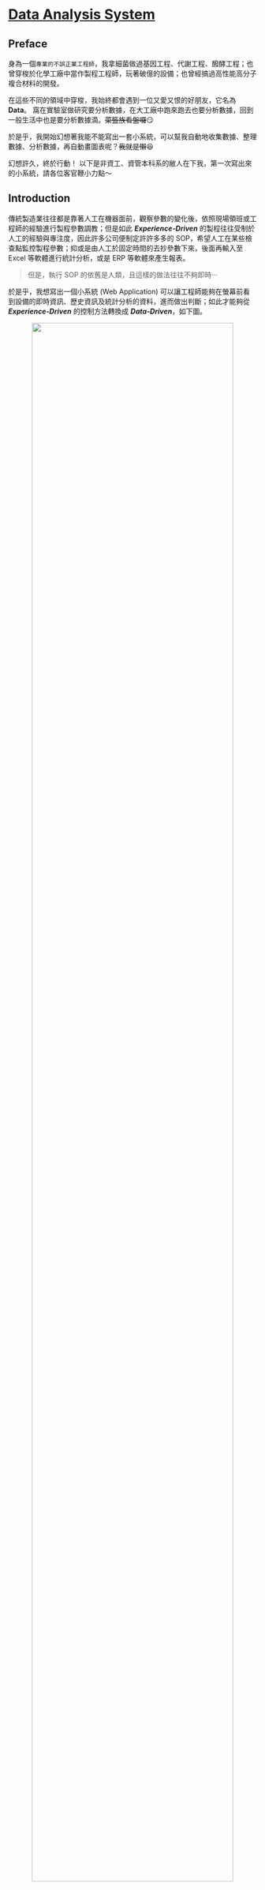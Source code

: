 [Data Analysis System](https://hackmd.io/zL2vJsayQLieF1HkQh5mhg?view)
===

## Preface
身為一個`專業的不誤正業工程師`，我拿細菌做過基因工程、代謝工程、醱酵工程；也曾穿梭於化學工廠中當作製程工程師，玩著破億的設備；也曾經搞過高性能高分子複合材料的開發。

在這些不同的領域中穿梭，我始終都會遇到一位又愛又恨的好朋友，它名為 **Data**。
窩在實驗室做研究要分析數據，在大工廠中跑來跑去也要分析數據，回到一般生活中也是要分析數據滴。~~菜籃族看盤囉~~:smirk:

於是乎，我開始幻想著我能不能寫出一套小系統，可以幫我自動地收集數據、整理數據、分析數據，再自動畫圖表呢？~~我就是懶~~:laughing:

幻想許久，終於行動！
以下是非資工、資管本科系的敝人在下我，第一次寫出來的小系統，請各位客官鞭小力點～

## Introduction
傳統製造業往往都是靠著人工在機器面前，觀察參數的變化後，依照現場領班或工程師的經驗進行製程參數調教；但是如此 ***Experience-Driven*** 的製程往往受制於人工的經驗與專注度，因此許多公司便制定許許多多的 SOP，希望人工在某些檢查點監控製程參數；抑或是由人工於固定時間的去抄參數下來，後面再輸入至 Excel 等軟體進行統計分析，或是 ERP 等軟體來產生報表。

>但是，執行 SOP 的依舊是人類，且這樣的做法往往不夠即時···

於是乎，我想寫出一個小系統 (Web Application) 可以讓工程師能夠在螢幕前看到設備的即時資訊、歷史資訊及統計分析的資料，進而做出判斷；如此才能夠從 ***Experience-Driven*** 的控制方法轉換成 ***Data-Driven***，如下圖。

<div style='text-align: center'>
    <img src='https://i.imgur.com/muaclgw.png?2' width='90%'/>
</div>
<br>

1. 首先，將生產線上的機器所產生的數據定時地傳送至資料庫。
2. 工程師可以在瀏覽器上觀察即時資料，且系統可以依照條件針對超出標準的數據發出警告，如 C<sub>pk</sub> < 1.0 時；工程師也可以依照時間區間調閱歷史數據，並且自動產生統計圖表。
3. 如此一來，工程師就能有更充裕的時間去解讀這些統計數據，進而去對整個產線去做出優化改善。

<hr>

整個系統我使用 [Java EE](http://www.oracle.com/technetwork/java/javaee/overview/index.html) 平台來建構，其中資料的提取、分析及傳送的部份我使用 [MVC/Model 2](https://openhome.cc/Gossip/ServletJSP/Model2.html) 的設計方式來規劃，最後以視覺化的方式將統計分析結果呈現在瀏覽器上面。

在 [MVC/Model 2](https://openhome.cc/Gossip/ServletJSP/Model2.html) 架構中，系統分為 Model、Controller 及 View，各別功能如下：

- Controller 
	- 接受請求並驗證
	- 依照使用者所要求的參數不同，判斷要轉發給哪個 Model 或是 View
- Model
	- 執行系統的商業邏輯
- View
	- 提取 Model 的狀態
	- 將商業邏輯的結果呈現於畫面

[MVC/Model 2](https://openhome.cc/Gossip/ServletJSP/Model2.html) 的重點在於經由適當地劃分責任區域，使 Controller 與 Model 不用處理 HTML，而 View 的部分也不會被 Java 程式碼所干擾。如此一來，在更複雜的系統中，Model、Controller 及 View 仍會各司其職，將提高程式的可讀性，使得系統更易於維護。

## Implementation
實作的部分如下：
1. Data Generator
2. Model
	- Mean
	- Standard Deviation
	- Probability Density
	- Process Capability
	- Java Mail
4. View
	- Historic Data
	- Real-Time Data
<hr>

### Data Generator
由於我沒辦法取得製造業的真實機器數據，所以利用程式亂數產生的方式來模擬。
1. 首先，機器常見的數據如時間、溫度、壓力、流量等，針對這些機器的屬性去創建這些物件(Object)。而溫度、壓力等參數通常會有`設定值`及`變化範圍`。例如，你將烘箱設定成 100<sup>。</sup>C，而實際運作時，烘箱溫度卻可能是在 105<sup>。</sup>C~95<sup>。</sup>C 之間遊走。
	於是乎，我就將這些物件設計成一個`設定值`與一個`變化範圍`，例如 100<sup>。</sup>C 與 5%，接著就由亂數產生 105<sup>。</sup>C~95<sup>。</sup>C 的數據。另外，因為小數點的位數在統計上有著`有效位數`和`精確度`的問題，所以接著再用 [BigDecimal](https://docs.oracle.com/javase/7/docs/api/java/math/BigDecimal.html) 統一小數點位數。
2. 接著我再創建一個物件 **Information**，先讓這個物件繼承 [TimerTask](https://docs.oracle.com/javase/7/docs/api/java/util/TimerTask.html)，然後將剛剛的那些物件放進來，之後利用 [JDBC](http://www.oracle.com/technetwork/java/overview-141217.html) 連接 [MySQL](https://www.mysql.com/)，並且將數據寫入資料庫中。
3. 最後，我再用一個 **Machine** 物件，將剛剛的 **Information** 包起來，並且繼承 [Thread](https://docs.oracle.com/javase/7/docs/api/java/lang/Thread.html)。

看起來好複雜:sweat:，請搭配下面的圖服用～

<div style='text-align: center'>
    <img src='https://i.imgur.com/fvst9Xo.gif' width='90%'/>
</div>
<br>

我當初之所以會搞得這麼複雜，是因為我想要以 [Thread](https://docs.oracle.com/javase/7/docs/api/java/lang/Thread.html) 呈現每一台機器是各自獨立，其產生各自的數據並傳送至資料庫中(如下圖)，而在 [Java 中一個子類別(Class)只能繼承一個父類別(Class)](https://openhome.cc/Gossip/Java/Polymorphism-is-a.html)。

<div style='text-align: center'>
    <img src='https://i.imgur.com/iBiFtc0.gif' width='90%'/>
</div>
<br>

為了方便起見，我使用 [JFrame](https://docs.oracle.com/javase/7/docs/api/javax/swing/JFrame.html) 與 [ActionListener](https://docs.oracle.com/javase/7/docs/api/java/awt/event/ActionListener.html) 將上述的 **Data Generator** 實作成桌面應用程式。

<div style='text-align: center'>
    <img src='https://i.imgur.com/R6u6OVM.png' width='90%'/>
</div>
<hr>

### Model - Mean
平均值這件事，當然就是 $\bar{x} = \frac{1}{n}\sum\limits_{i=1}^{n}x_i$ 就可以解決啦，但是 Java 的生態系龐大，開源的 package 眾多，真的沒有人造過這顆輪子嗎？

>「不要重新打造輪子」雖然很實在，但是享受打造輪子的過程卻是很爽快

在 Java 的世界裡 [APACHE](https://www.apache.org/) 基金會有著舉足輕重的地位，於是我在 [APACHE](https://www.apache.org/) 輪子館中找到了 [Commons Math: The Apache Commons Mathematics Library](http://commons.apache.org/proper/commons-math/) 這個集合眾多數學公式的 Library，其中的 [Mean](http://commons.apache.org/proper/commons-math/javadocs/api-3.6.1/org/apache/commons/math3/stat/descriptive/moment/Mean.html) 便可以方便的計算陣列中的平均值。

```java
public static void main(String[] args) {
	double[] values = {1.0, 2.0, 3.0, 4.0, 5.0, 6.0, 7.0, 8.0, 9.0, 10.0};
	Mean mean = new Mean();
	double rst_mean = mean.evaluate(values);
	System.out.println(rst_mean); // 5.5
}
```
<hr>

### Model - Standard Deviation
標準差，在敘述統計上被用來檢視一組資料的離散程度。標準差越低時，表示資料的離散程度低，資料點距離平均值(Mean)越近；反之，當標準差越高時，表示資料的離散程度高，資料點距離平均值(Mean)越遠。標準差又分兩種，**母體標準差**及**樣本標準差**。

#### 母體標準差(Population Standard Deviation):
當整個群體中有 $n$ 個樣本，而且每個樣本的值為 $x_1, x_2,...,x_n$ ，再而且群體中的每一筆資料皆可取得時，就適用於母體標準差。例如：假設向日葵小班有 10 名小朋友，其中每位小朋友的年齡分別是 {3, 5, 4, 5, 3, 3, 5, 4, 5, 3}，帶入以下的公式即可得年齡標準差($\sigma = 0.8944271909999159$)。

$$
\sigma = \frac{1}{n}\sqrt{ \sum\limits_{i=1}^{n}(x_i - \mu)^2 }
$$

Where:
- $\sigma$ is the standard deviation
- $\mu$ is the mean (also called the expected value)


#### 樣本標準差(Sample Standard Deviation):
若我們關心的群體很大，通常是無法取得群體中的每一筆資料，而且為了減少調查成本與增加效率，常會使用抽樣(Sampling)的方式取得樣本，希望以樣本資料來代表整個群體。但是畢竟母體資料與樣本資料仍是有差異的，因此利用樣本標準差來代表母體標準差的**估計值**。
例如：希望取得全國大學生的平均身高與其標準差時，是很難實際量測每一個人的身高，因此可以藉由抽樣的方式，在整個群體中抽取出 $n$ 個樣本，並帶入以下公式。

$$
s = \frac{1}{n-1}\sqrt{ \sum\limits_{i=1}^{n}(x_i - \bar{x})^2 }
$$

Where:
- $s$ is the standard deviation
- $\bar{x}$ is the mean (also called the expected value)

實作的部分，我還是在輪子館中找到了 [Standard Deviation](http://commons.apache.org/proper/commons-math/javadocs/api-3.6.1/org/apache/commons/math3/stat/descriptive/moment/StandardDeviation.html):grin:，而且這個類別(Class)還可以藉由設定 `isBiasCorrected` 這個布林值(boolean)來選擇使用**母體標準差**或是**樣本標準差**；若為 `true` 是**樣本標準差**，若為 `false` 則為**母體標準差**。
若需使用母體標準差，可於[建構](http://commons.apache.org/proper/commons-math/javadocs/api-3.6.1/org/apache/commons/math3/stat/descriptive/moment/StandardDeviation.html#StandardDeviation(boolean))時傳入 `false` 即可；抑或可先利用[無傳參數建構子](http://commons.apache.org/proper/commons-math/javadocs/api-3.6.1/org/apache/commons/math3/stat/descriptive/moment/StandardDeviation.html#StandardDeviation())建構該物件，再利用 [`setBiasCorrected`](http://commons.apache.org/proper/commons-math/javadocs/api-3.6.1/org/apache/commons/math3/stat/descriptive/moment/StandardDeviation.html#setBiasCorrected(boolean)) 方法設定為 `false`。

```java
public static void main(String[] args) {
	double[] values = {1.0, 2.0, 3.0, 4.0, 5.0, 6.0, 7.0, 8.0, 9.0, 10.0};
	StandardDeviation sd_sample = new StandardDeviation();
	StandardDeviation sd_population = new StandardDeviation(false); // set the isBiasCorrected property to false
	double rst_sd_sample = sd_sample.evaluate(values); // Sample Standard Deviation
	double rst_sd_population = sd_population.evaluate(values); // Population Standard Deviation
	System.out.println(rst_sd_sample); // 3.0276503540974917
	System.out.println(rst_sd_population); // 2.8722813232690143
}
```

<hr>

### Model - Probability Density
機率密度函數(Probability Density Function)簡單來說是指一個值所出現的次數或頻率，最常見的便是**常態分布**(Normal Distribution)又稱為**高斯分布**(Gaussian Distribution)。

若一個隨機變數 $x$ 符合一個平均值為 $\mu$、標準差為 $\sigma$ 的常態分布時，其機率密度函數如下：

$$
f(x|\mu, \sigma^2) = \frac{1}{\sqrt{2\pi\sigma^2}}e^{-\frac{(x-\mu)^2}{2\sigma^2}}
$$

Where:
- $\mu$ is the mean or expectation of the distribution
- $\sigma$ is the standard deviation
- $\sigma^2$ is the variance

而常見的**標準常態分布**則是平均值為 $\mu=0$、標準差為 $\sigma=1$的常態分布，其函數如下：

$$
f(x) = \frac{1}{\sqrt{2\pi}}e^{-\frac{x^2}{2}}
$$

下圖中的紅色曲線即為標準常態分布。當曲線越集中時(藍)，表示其標準差越小、精密度越高；反之，曲線越扁平時(橘)，其標準差越高；若是平均值較預期的有所偏移時，便會像綠色曲線一樣。

<div style='text-align: center'>
    <img src='https://i.imgur.com/WFjDytl.png' width='90%'/>
</div>
<div style='text-align: right'>
    <a href='https://en.wikipedia.org/wiki/Normal_distribution'>Ref.</a>
</div>

常態分布圖再搭配製程中的規格上限值(Upper Spec Limit, USL)與規格下限值(Lower Spec Limit, LSL)時，便可以探討製程的準確度(Accuracy)、精密度(Precision)與良率。

<div style='text-align: center'>
    <img src='https://i.imgur.com/G9CxfGE.png' width='90%'/>
</div>
<div style='text-align: right'>
    <a href='https://calibrationawareness.com/calibration-awareness-what-is-calibration'>Ref.</a>
</div>

承上圖，由右至左來說明：
1. 右一，數據的分布介於 LSL 與 USL 中間，平均值落於規格中心且曲線分布窄(標準差小)。如此的結果表示該製程的產品良率高、品質好且穩定。
2. 右二，數據大致分布於 LSL 與 USL 中間，但有些數據點是超出規格限制；雖然平均值落於規格中心，但是曲線分布寬，表示其標準差大；此製程生產的產品良率雖不低，但是品質不穩定。就像拿一把散彈槍朝靶紙上打，雖然會打中紅心，但是整張靶紙也面目全非，而且還會有少部分的子彈超出靶紙。
3. 左二，雖然曲線與右一相同，但是其平均值較規格中心右偏。此製程的良率高，品質穩定，但若一個不小心更往右偏時，將會生產出很大量的不良品。
4. 左一，這樣的曲線表示這個製程的良率、品質是最差的，不但產品有一大部分是超出規格上限，而且品質落差大；這個就像拿散彈槍打靶，不但自己的靶打不準，還打到隔壁的靶。:joy:
<hr>

介紹完一堆公式後還是必須將這些數學實作出來，於是我依舊在輪子館中找到 [Probability Density](http://commons.apache.org/proper/commons-math/javadocs/api-3.6.1/org/apache/commons/math3/distribution/NormalDistribution.html)。以下利用**標準常態分布**作為例子，首先於[建構](http://commons.apache.org/proper/commons-math/javadocs/api-3.6.1/org/apache/commons/math3/distribution/NormalDistribution.html#NormalDistribution(double,%20double))時傳入 [Mean](http://commons.apache.org/proper/commons-math/javadocs/api-3.6.1/org/apache/commons/math3/stat/descriptive/moment/Mean.html) 與 [Standard Deviation](http://commons.apache.org/proper/commons-math/javadocs/api-3.6.1/org/apache/commons/math3/stat/descriptive/moment/StandardDeviation.html) 即可建立 `Class`，接著利用該 `Class` 的 方法 [`density`](http://commons.apache.org/proper/commons-math/javadocs/api-3.6.1/org/apache/commons/math3/distribution/NormalDistribution.html#density(double))，傳入 $x$ 值得相對應的 $y$ 值。

```java
double mean = 0.0;
double sd = 1.0;
double[] x = {-3.0, -2.0, -1.0, 0.0, 1.0, 2.0, 3.0};	
double y = 0.0;

NormalDistribution nd = new NormalDistribution(mean, sd);
for (int i = 0; i < x.length; i++ ) {
	y = nd.density(x[i]);
	System.out.println("x : " + x[i] + ", y = " + y);
}
```
```
x : -3.0, y = 0.004431848411938009
x : -2.0, y = 0.053990966513188056
x : -1.0, y = 0.24197072451914337
x :  0.0, y = 0.3989422804014327
x :  1.0, y = 0.24197072451914337
x :  2.0, y = 0.053990966513188056
x :  3.0, y = 0.004431848411938009
```
<hr>

### Model - Process Capability
製程能力(Process Capability)是指製程的各種條件在標準化後，且在統計的管制狀態下所呈現之質與量的控制能力。製程能力又分為製程準確度 $C_a$(Capability of Accuracy)、製程精密度 $C_p$(Capability of Precision)及製程能力指標 $C_{pk}$(Process Capability Index)。

#### 製程準確度(Capability of Accuracy, $C_a$)：
<div style='text-align: center'>
    <img src='https://i.imgur.com/jlb847J.png' width='30%'/>
</div>

$C_a$就像打靶時打中紅心的準度，當子彈越接近紅心(規格中心)時，準確度越高($C_a$越低)。應用於製程時，$C_a$可以代表製程中之實際量測平均值是否接近規格的中心，越接近規格中心，可視為製程準確度高；但是$C_a$並沒有考慮到製程本身的精密程度。

$$
C_a = \frac{\bar{X}-\mu}{(USL - LSL)/2}
$$
$$
\mu = \frac{USL + LSL}{2}
$$

Where:
- $\mu$ is the middle of the sppecification
- $\bar{X}$ is the mean of the measured values in the process
- $USL$ is the Upper Specification Limit
- $LSL$ is the Lower Specification Limit

#### 製程精密度(Capability of Precision, $C_p$)：
<div style='text-align: center'>
    <img src='https://i.imgur.com/LETB0wt.png' width='30%'/>
</div>

$C_p$就像打靶時，子彈集中於相同位置的程度。應用於製程時，$C_p$代表產品之量測值的範圍大小，當量測值的範圍小，可視為此製程的精密度低；但是$C_p$並沒有考慮到製程本身的準確程度。

$$
C_p = \frac{USL - LSL}{6\sigma}
$$

Where:
- $\sigma$ is the standard deviation
- $USL$ is the Upper Specification Limit
- $LSL$ is the Lower Specification Limit

#### 製程能力指標(Process Capability Index, $C_{pk}$)
承上我們可以知道，若是單獨以$C_a$或$C_p$來判斷一個製程的優劣時，會容易有誤判的情形。例如，單兵打靶時，六顆子彈都打到同一個位置($C_p$高，精密度高)，但是他都打到隔壁單兵的靶($C_a$大，精準度低)。如此一來，該說這位單兵的槍法厲害還是不厲害呢？:confused:

因此$C_{pk}$就是綜合考量了$C_a$與$C_p$的製程能力指標。

$$
C_{pk} = C_p * (1 - C_a)
$$
<hr>

實作的部分，我依照製程的$C_a$與$C_{pk}$給予給予**紅綠燈**來表示目前該製程的優劣，例如：
- 當 $C_{pk} > 1.33$ `&&` $C_a < 12.5%$ 時給予**綠燈**，表示製程有足夠的能力
- 當 $1.00 < C_{pk} < 1.33$ 時給予**黃燈**，表示製程能力尚可接受，但需提出改善計畫
- 當 $C_{pk} < 1.00$ `||` $C_a > 25.0%$ 時給予**紅燈**，表示此製程需要立即改善

<div style='text-align: center'>
    <img src='https://i.imgur.com/AYOldKo.png' width='90%'/>
</div>

若製程的品質開始 `Going South`， 燈號就會從**綠燈**變成**黃燈**，**黃燈**主要是一個過渡期，讓工程師可以調整製程參數，想辦法回到**綠燈**，不要讓燈號變成**紅燈**；因為變成**紅燈**的時候，系統就會利用 [JavaMail](https://docs.oracle.com/javaee/7/api/javax/mail/package-summary.html) 自動發送一封 **Alarm 信**到主管的信箱。:scream:

<div style='text-align: center'>
    <img src='https://i.imgur.com/ANUYJj9.png' width='90%'/>
</div>
<hr>

### View - Historic Data
歷史資料的部分，可以依照使用者選擇的時間區間去撈取資料，畫面左邊呈現資料區間中數值的變化，而且當滑鼠移動過去時，可以顯示每個時間點的**數值**；畫面右邊則是將所選取的資料繪製成常態分佈曲線(紅)，黃色線條由左至右則是 **LSL**、**規格中心**、**USL**。

<div style='text-align: center'>
    <img src='https://i.imgur.com/MV12Xx9.png' width='90%'/>
</div>

另外，**`SAVE`** 按鈕可將所選取之歷史資料中的數值使用 [Serializable](https://docs.oracle.com/javase/7/docs/api/java/io/Serializable.html)、[I](https://docs.oracle.com/javase/7/docs/api/java/io/InputStream.html)/[O](https://docs.oracle.com/javase/7/docs/api/java/io/OutputStream.html) 儲存成常見的 csv 檔。

<div style='text-align: center'>
    <img src='https://i.imgur.com/JafiSdZ.png' width='90%'/>
</div>
<hr>

### View - Real-Time Data
即時資料的部分是呈現最近 10 分鐘的資料，而且利用 [AJAX](https://www.w3schools.com/js/js_ajax_intro.asp) 的方式，每 5 秒更新一次圖表。
<div style='text-align: center'>
    <img src='https://i.imgur.com/nLOISIT.gif' width='90%'/>
</div>


## Demo
<div style='text-align: center'>
    <iframe width="560" height="315" src="https://www.youtube.com/embed/AqZeFpMKLD8" frameborder="0" allow="autoplay; encrypted-media" allowfullscreen></iframe>
</div>

## Conclusion
這個專案非常陽春，功能也不多，但是我以一個非資訊非統計背景的工程師出發，在實作專案的過程中，有用到的 `API` 我都去研究它的 `Sorce code`，盡力地瞭解這些 `API` 的設計原理；統計的部分，我也是將統計的理論知識搞懂後，才會加入專案內。未來希望加入 **Data Science** 的部分，再弄出可以預測未來的系統。:stuck_out_tongue_winking_eye:

> ***不懂的事物不要裝懂*** ，期許自己不要淪為只會使用 `API` 的工程師。

## Reference
- [良葛格學習筆記](https://openhome.cc/Gossip/)
- 林信良 (2014)。 Java SE 8 技術手冊。台灣：碁峰。
- 西內 啟。譯者：陳亦苓 (2015)。統計學，最強的商業武器：實踐篇。台灣：悅知文化
- [Normal Distribution](https://en.wikipedia.org/wiki/Normal_distribution)

## Lincense
[The MIT License](https://opensource.org/licenses/MIT)

### It's Me
[![GitHub](https://i.imgur.com/Z6a4rDG.png?1)](https://github.com/orcahmlee) [![LinkedIn](https://i.imgur.com/ajGoSNq.png?1)](https://www.linkedin.com/in/orcahmlee)
